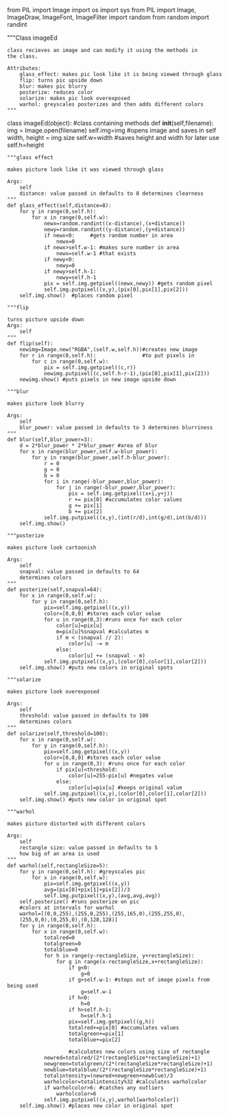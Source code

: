 from PIL import Image
import os
import sys
from PIL import Image, ImageDraw, ImageFont, ImageFilter
import random
from random import randint

"""Class imageEd

    class recieves an image and can modify it using the methods in
    the class.

    Attributes:
        glass_effect: makes pic look like it is being viewed through glass
        flip: turns pic upside down
        blur: makes pic blurry
        posterize: reduces color
        solarize: makes pic look overexposed
        warhol: greyscales posterizes and then adds different colors
    """
class imageEd(object): #class containing methods
    def __init__(self,filename):
        img = Image.open(filename)
        self.img=img #opens image and saves in self
        width, height = img.size
        self.w=width #saves height and width for later use
        self.h=height

    """glass effect

    makes picture look like it was viewed through glass

    Args:
        self
        distance: value passed in defaults to 8 determines clearness
    """
    def glass_effect(self,distance=8):
        for y in range(0,self.h):
            for x in range(0,self.w):
                newx=random.randint((x-distance),(x+distance))
                newy=random.randint((y-distance),(y+distance))
                if newx<0:     #gets random number in area
                    newx=0
                if newx>self.w-1: #makes sure number in area
                    newx=self.w-1 #that exists
                if newy<0:
                    newy=0
                if newy>self.h-1:
                    newy=self.h-1
                pix = self.img.getpixel((newx,newy)) #gets random pixel
                self.img.putpixel((x,y),(pix[0],pix[1],pix[2]))
        self.img.show()  #places random pixel
         
    """flip

    turns picture upside down
    Args:
        self
    """
    def flip(self):
        newimg=Image.new("RGBA",(self.w,self.h))#creates new image
        for r in range(0,self.h):               #to put pixels in
            for c in range(0,self.w):
                pix = self.img.getpixel((c,r))
                newimg.putpixel((c,self.h-r-1),(pix[0],pix[1],pix[2]))
        newimg.show() #puts pixels in new image upside down

    """blur

    makes picture look blurry

    Args:
        self
        blur_power: value passed in defaults to 3 determines blurriness
    """
    def blur(self,blur_power=3):
        d = 2*blur_power * 2*blur_power #area of blur
        for x in range(blur_power,self.w-blur_power):
            for y in range(blur_power,self.h-blur_power):
                r = 0
                g = 0
                b = 0
                for i in range(-blur_power,blur_power):
                    for j in range(-blur_power,blur_power):
                        pix = self.img.getpixel((x+i,y+j))
                        r += pix[0] #accumulates color values
                        g += pix[1]
                        b += pix[2]
                self.img.putpixel((x,y),(int(r/d),int(g/d),int(b/d)))
        self.img.show()
        
    """posterize

    makes picture look cartoonish

    Args:
        self
        snapval: value passed in defaults to 64 
        determines colors
    """
    def posterize(self,snapval=64):
        for x in range(0,self.w):
            for y in range(0,self.h):
                pix=self.img.getpixel((x,y))
                color=[0,0,0] #stores each color value
                for u in range(0,3):#runs once for each color
                    color[u]=pix[u]
                    m=pix[u]%snapval #calculates m 
                    if m < (snapval // 2):
                        color[u] -= m 
                    else:
                        color[u] += (snapval - m)
                self.img.putpixel((x,y),(color[0],color[1],color[2]))
        self.img.show() #puts new colors in original spots

    """solarize

    makes picture look overexposed

    Args:
        self
        threshold: value passed in defaults to 100
        determines colors
    """
    def solarize(self,threshold=100):
        for x in range(0,self.w):
            for y in range(0,self.h):
                pix=self.img.getpixel((x,y))
                color=[0,0,0] #stores each color value
                for u in range(0,3): #runs once for each color
                    if pix[u]<threshold:
                        color[u]=255-pix[u] #negates value
                    else:
                        color[u]=pix[u] #keeps original value
                self.img.putpixel((x,y),(color[0],color[1],color[2]))
        self.img.show() #puts new color in original spot

    """warhol

    makes picture distorted with different colors

    Args:
        self
        rectangle size: value passed in defaults to 5
        how big of an area is used 
    """
    def warhol(self,rectangleSize=5):
        for y in range(0,self.h): #greyscales pic
            for x in range(0,self.w):
                pix=self.img.getpixel((x,y))
                avg=(pix[0]+pix[1]+pix[2])/3
                self.img.putpixel((x,y),(avg,avg,avg))
        self.posterize() #runs posterize on pic
        #colors at intervals for warhol
        warhol=[(0,0,255),(255,0,255),(255,165,0),(255,255,0),
        (255,0,0),(0,255,0),(0,128,128)]
        for y in range(0,self.h):
            for x in range(0,self.w):
                totalred=0
                totalgreen=0
                totalblue=0
                for h in range(y-rectangleSize, y+rectangleSize):
                    for g in range(x-rectangleSize,x+rectangleSize):
                        if g<0:
                            g=0
                        if g>self.w-1: #stops out of image pixels from being used
                            g=self.w-1
                        if h<0:
                            h=0
                        if h>self.h-1:
                            h=self.h-1
                        pix=self.img.getpixel((g,h))
                        totalred+=pix[0] #accumulates values
                        totalgreen+=pix[1]
                        totalblue+=pix[2]

                        #calculates new colors using size of rectangle
                newred=totalred/(2*(rectangleSize*rectangleSize)+1)
                newgreen=totalgreen/(2*(rectangleSize*rectangleSize)+1)
                newblue=totalblue/(2*(rectangleSize*rectangleSize)+1)
                totalintensity=(newred+newgreen+newblue)/3
                warholcolor=totalintensity%32 #calculates warholcolor
                if warholcolor>6: #catches any outliers
                    warholcolor=6
                self.img.putpixel((x,y),warhol[warholcolor])
        self.img.show() #places new color in original spot

